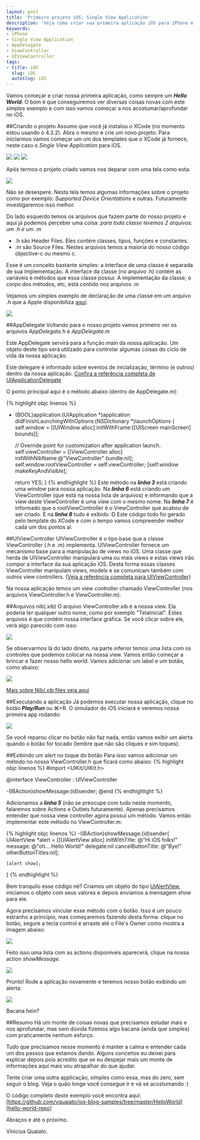 ```yaml
---
layout: post
title: 'Primeiro projeto iOS: Single View Application'
description: 'Veja como criar sua primeira aplicação iOS para iPhone e comece a entender os principais conceitos no desenvolvimento para a pltaforma da Apple'
keywords:
- iPhone
- Single View Application
- AppDelegate
- ViewController
- UIViewController
tags:
- title: iOS
  slug: iOS
  autoslug: iOS
---
```

Vamos começar e criar nossa primeira aplicação, como sempre um ***Hello World***. O bom é que conseguiremos ver diversas coisas novas com este *simples* exemplo e com isso vamos começar a nos acostumar/aprofundar no iOS.

##Criando o projeto
Assumo que você já instalou o XCode (no momento estou usando o 4.3.2). Abra o mesmo e crie um novo projeto. Para iniciarmos vamos começar um um dos templates que o XCode já fornece, neste caso o *Single View Application* para iOS.

<img src="/images_posts/criar-projeto-xcode.png" class="post_img"/>

<img src="/images_posts/criando-single-view-application.png" class="post_img"/>

<img src="/images_posts/dando-nome-ao-projeto.png" class="post_img"/>

Após termos o projeto criado vamos nos deparar com uma tela como esta:

<img src="/images_posts/projeto-criado.png" class="post_img"/>

Não se desespere. Nesta tela temos algumas informações sobre o projeto como por exemplo: *Supported Device Orientations* e outras. Futuramente investigaremos isso melhor.

Do lado esquerdo temos os arquivos que fazem parte do nosso projeto e aqui já podemos perceber uma coisa: *para toda classe teremos 2 arquivos: um .h e um .m*

+ .h são Header Files. Eles contém classes, tipos, funções e constantes.
+ .m são Source Files. Nestes arquivos temos a maioria do nosso código objective-c ou mesmo c.

Esse é um conceito bastante simples: a interface de uma classe é separada de sua implementação. A interface da classe (no arquivo .h) contém as variáveis e métodos que essa classe possui. A implementação da classe, o corpo dos métodos, etc, está contido nos arquivos .m

Vejamos um simples exemplo de declaração de uma classe em um arquivo .h que a Apple disponibiliza [aqui][apple-hfile]:

<img src="/images_posts/class-declaration.jpg" class="post_img"/>

##AppDelegate
Voltando para o nosso projeto vamos primeiro ver os arquivos *AppDelegate.h* e *AppDelegate.m*

Este AppDelegate servirá para a função *main* da nossa aplicação. Um objeto deste tipo será utilizado para controlar algumas coisas do ciclo de vida da nossa aplicação.

Este delegare é informado sobre eventos de inicialização, término (e outros) dentro da nossa aplicação. [Confira a referência completa de UIApplicationDelegate][app-delegate-ref]

O ponto principal aqui é o método abaixo (dentro de AppDelegate.m):

{% highlight objc linenos %}
- (BOOL)application:(UIApplication *)application didFinishLaunchingWithOptions:(NSDictionary *)launchOptions
{
    self.window = [[UIWindow alloc] initWithFrame:[[UIScreen mainScreen] bounds]];

    // Override point for customization after application launch.
    self.viewController = [[ViewController alloc] initWithNibName:@"ViewController" bundle:nil];
    self.window.rootViewController = self.viewController;
    [self.window makeKeyAndVisible];

    return YES;
}
{% endhighlight %}
Este método na ***linha 3*** está criando uma *window* para nossa aplicação. Na ***linha 6*** está criando um ViewController (que está na nossa lista de arquivos) e informando que a view deste ViewController é uma view com o mesmo nome.
Na ***linha 7*** é informado que o rootViewController é o ViewController que acabou de ser criado. E na ***linha 8*** tudo é exibido :D
Este código todo foi gerado pelo template do XCode e com o tempo vamos compreender melhor cada um dos pontos aí.

##UIViewController
UIViewController é o tipo base que a classe ViewController (.h e .m) implementa. UIViewController fornece um mecanismo base para a manipulação de views no iOS.
Uma classe que herda de UIViewController manipulará uma ou mais views e estas views irão compor a interface da sua aplicação iOS. Desta forma essas classes ViewController manipulam views, models e se comunicam também com outros view controllers.
([Veja a referência completa para UIViewController][uiview-controller-ref])

Na nossa aplicação temos um view controller chamado ViewController (nos arquivos ViewController.h e ViewController.m).

##Arquivos nib(.xib)
O arquivo ViewController.xib é a nossa view. Ela poderia ter qualquer outro nome, como por exemplo "TelaInicial".
Estes arquivos é que contém nossa interface gráfica. Se você clicar sobre ele, verá algo parecido com isso:

<img src="/images_posts/editando-views-no-xcode.png" class="post_img"/>

Se observarmos lá do lado direito, na parte inferior temos uma lista com os controles que podemos colocar na nossa view. Vamos então começar a brincar e fazer nosso hello world. Vamos adicionar um label e um botão, como abaixo:

<img src="/images_posts/adicionando-componentes-na-view.jpg" class="post_img"/>

[Mais sobre Nib/.xib files veja aqui][nib-ref]

##Executando a aplicação
Já podemos executar nossa aplicação, clique no botão ***Play/Run*** ou ⌘+R. O simulador do iOS iniciará e veremos nossa primeira app rodando:

<img src="/images_posts/hello-world-ios.png" class="post_img"/>

Se você reparou clicar no botão não faz nada, então vamos exibir um alerta quando o botão for tocado (lembre que não são cliques e sim toques).

##Exibindo um alert no toque do botão
Para isso vamos adicionar um método no nosso ViewController.h que ficará como abaixo:
{% highlight objc linenos %}
#import <UIKit/UIKit.h>

@interface ViewController : UIViewController

-(IBAction)showMessage:(id)sender;
@end
{% endhighlight %}

Adicionamos a ***linha 5*** (não se preocupe com tudo neste momento, falaremos sobre Actions e Outlets futuramente). Apenas precisamos entender que nossa view controller agora possui um método. Vamos então implementar este método no ViewController.m:

{% highlight objc linenos %}
-(IBAction)showMessage:(id)sender{
    UIAlertView *alert = [[UIAlertView alloc]
								initWithTitle: @"Hi iOS folks!"
								message: @"oh... Hello World!"
								delegate:nil
								cancelButtonTitle: @"Bye!"
								otherButtonTitles:nil];

    [alert show];
}
{% endhighlight %}

Bem tranquilo esse código né? Criamos um objeto do tipo [UIAlertView][ui-alert-ref], iniciamos o objeto com seus valores e depois enviamos a mensagem *show* para ele.

Agora precisamos vincular esse método com o botão. Isso é um pouco estranho a princípio, mas começaremos fazendo desta forma: clique no botão, segure a tecla control e arraste até o File's Owner como mostra a imagem abaixo:

<img src="/images_posts/vinculando-botao-com-action.png" class="post_img"/>

Feito isso uma lista com as actions disponíveis aparecerá, clique na nossa action *showMessage*.

<img src="/images_posts/selecionando-action-para-botao.png" class="post_img"/>

Pronto! Rode a aplicação novamente e teremos nosso botão exibindo um alerta:

<img src="/images_posts/hello-world-ios-usando-alert.png" class="post_img"/>

Bacana hein?

##Resumo
Há um monte de coisas novas que precisamos estudar mais e nos aprofundar, mas sem dúvida fizemos algo bacana (ainda que simples) com praticamente nenhum esforço.

Tudo que precisamos nesse momento é manter a calma e entender cada um dos passos que estamos dando. Alguns conceitos eu deixei para explicar depois pois acredito que se eu despejar mais um monte de informações aqui mais vou atrapalhar do que ajudar.

Tente criar uma outra applicação, simples como essa, mas do zero, sem seguir o blog. Veja o quão longe você consegue ir e vá se acostumando :)

O código completo deste exemplo você encontra aqui: [https://github.com/vquaiato/ios-blog-samples/tree/master/HelloWorld][hello-world-repo]

Abraços e até o próximo.

Vinicius Quaiato.


[app-delegate-ref]:https://developer.apple.com/library/ios/#documentation/UIKit/Reference/UIApplicationDelegate_Protocol/Reference/Reference.html
[uiview-controller-ref]:http://developer.apple.com/library/ios/#DOCUMENTATION/UIKit/Reference/UIViewController_Class/Reference/Reference.html
[ui-alert-ref]:http://developer.apple.com/library/ios/#documentation/uikit/reference/UIAlertView_Class/UIAlertView/UIAlertView.html
[nib-ref]:https://developer.apple.com/library/mac/#documentation/Cocoa/Conceptual/LoadingResources/CocoaNibs/CocoaNibs.html
[apple-hfile]:https://developer.apple.com/library/mac/#referencelibrary/GettingStarted/Learning_Objective-C_A_Primer/_index.html
[hello-world-repo]:https://github.com/vquaiato/ios-blog-samples/tree/master/HelloWorld
